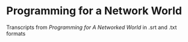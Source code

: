 # Programming for a Network World
Transcripts from *Programming for A Networked World* in .srt and .txt formats
